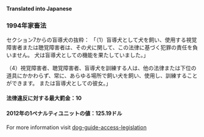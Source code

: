 #### **Translated into Japanese**

### 1994年家畜法

セクション7からの盲導犬の抜粋：
「（1）盲導犬として犬を飼い、使用する視覚障害者または聴覚障害者は、その犬に関して、この法律に基づく犯罪の責任を負いません。 犬は盲導犬としての機能を果たしていました。」

（4）視覚障害者、聴覚障害者、盲導犬を訓練する人は、他の法律または下位の道具にかかわらず、常に、あらゆる場所で飼い犬を飼い、使用し、訓練することができます。 または盲導犬としての彼女。」

#### 法律違反に対する最大罰金：10

#### 2012年の1ペナルティユニットの値：125.19ドル

For more information visit [dog-guide-access-legislation](https://www.bca.org.au/dog-guide-access-legislation/)